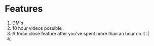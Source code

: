 # Features

1. DM's
2. 10 hour videos possible
3. A force close feature after you've spent more than an hour on it :|
4. 
